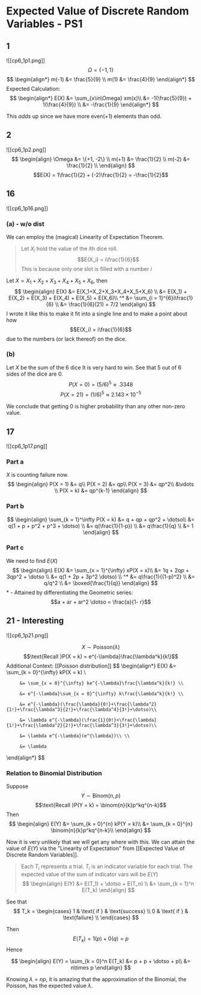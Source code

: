 # Expected Value of Discrete Random Variables - PS1
## 1
![[cp6_1p1.png]]
$$\Omega = \{-1, 1\}$$
$$
\begin{align*}
	m(-1) &= \frac{5}{9} \\
	m(1) &= \frac{4}{9}
\end{align*}
$$
Expected Calculation:
$$
\begin{align*}
E(X) &= \sum_{x\in\Omega} xm(x)\\
	 &= -1(\frac{5}{9}) + 1(\frac{4}{9}) \\
	 &= -\frac{1}{9}
\end{align*}
$$

This *adds* up since we have more even($+1$) elements than odd.
## 2
![[cp6_1p2.png]]
$$
\begin{align}
	\Omega &= \{+1, -2\} \\
	m(+1)  &= \frac{1}{2} \\
	m(-2)  &= \frac{1}{2} \\
\end{align}	
$$
$$E(X) = 1\frac{1}{2} + (-2)\frac{1}{2} = -\frac{1}{2}$$

## 16
![[cp6_1p16.png]]
### (a) - w/o dist
We can employ the (magical) Linearity of Expectation Theorem.
> Let $X_i$ hold the value of the $i$th dice roll.
> $$E(X_i) = i\frac{1}{6}$$
> This is because only one slot is filled with a number $i$

Let $X = X_1+X_2+X_3+X_4+X_5+X_6$, then
$$
\begin{align}
E(X) &= E(X_1+X_2+X_3+X_4+X_5+X_6) \\
	 &= E(X_1) + E(X_2) + E(X_3) + E(X_4) + E(X_5) + E(X_6)\\
  ^* &= \sum_{i = 1}^{6}i\frac{1}{6} \\
	 &= \frac{1}{6}(21) = 7/2
\end{align}
$$
I wrote it like this to make it fit into a single line and to make a point about how $$E(X_i) = i\frac{1}{6}$$ due to the numbers (or lack thereof) on the dice. 
### (b)
Let $X$ be the sum of the $6$ dice
It is very hard to win. See that 5 out of 6 sides of the dice are $0$.
$$P(X = 0) = (5/6)^5 \approx .3348$$
$$P(X = 21) = (1/6)^5 \approx 2.143 \times 10^{-5}$$

We conclude that getting 0 is higher probability than any other non-zero value.

## 17
![[cp6_1p17.png]]
### Part a
$X$ is counting failure now.
$$
\begin{align}
	P(X = 1) &= q\\
	P(X = 2) &= qp\\
	P(X = 3) &= qp^2\\
	&\vdots	\\
	P(X = k) &= qp^{k-1}
\end{align}
$$

### Part b
$$
\begin{align}
	\sum_{k = 1}^\infty P(X = k) &= q + qp + qp^2 + \dotso\\
		&= q(1 + p + p^2 + p^3 + \dotso) \\
		&= q(\frac{1}{1-p}) \\
		&= q\frac{1}{q} \\
		&= 1 
\end{align}
$$
### Part c
We need to find $E(X)$
$$
\begin{align}
	E(X) &= \sum_{x = 1}^{\infty} xP(X = x)\\
	     &= 1q + 2qp + 3qp^2 + \dotso \\
		 &= q(1 + 2p + 3p^2 \dotso) \\
	  ^* &= q\frac{1}{(1-p)^2} \\
	     &= q/q^2 \\
		 &= \boxed{\frac{1}{q}}
\end{align}
$$
\* - Attained by differentiating the Geometric series:
$$a + ar + ar^2 \dotso = \frac{a}{1- r}$$
## 21 - Interesting
![[cp6_1p21.png]]

$$X\sim\text{Poisson}(\lambda)$$
$$\text{Recall }P(X = k) = e^{-\lambda}\frac{\lambda^k}{k!}$$
Additional Context: [[Poisson distribution]]
$$
\begin{align*}
	E(X) &= \sum_{k = 0}^{\infty} kP(X = k) \\
	
		 &= \sum_{x = 0}^{\infty} ke^{-\lambda}\frac{\lambda^k}{k!} \\
		 
		 &= e^{-\lambda}\sum_{x = 0}^{\infty} k\frac{\lambda^k}{k!} \\
		 
		 &= e^{-\lambda}(\frac{\lambda}{0!}+\frac{\lambda^2}{1!}+\frac{\lambda^3}{2!}+\frac{\lambda^4}{3!}+\dotso)\\
		 
		 &= \lambda e^{-\lambda}(\frac{1}{0!}+\frac{\lambda}{1!}+\frac{\lambda^2}{2!}+\frac{\lambda^3}{3!}+\dotso)\\
		 
		 &= \lambda e^{-\lambda}(e^{\lambda})\\ \\
		 
		 &= \lambda
\end{align*}
$$
### Relation to Binomial Distribution
Suppose $$Y \sim \text{Binom}(n, p)$$
$$\text{Recall }P(Y = k) = \binom{n}{k}p^kq^{n-k}$$
Then
$$
\begin{align}
	E(Y) &= \sum_{k = 0}^{n} kP(Y = k)\\
		 &= \sum_{k = 0}^{n} \binom{n}{k}p^kq^{n-k}\\
\end{align}
$$

Now it is very unlikely that we will get any where with this. 
We can attain the value of $E(Y)$ via the "Linearity of Expectation" from [[Expected Value of Discrete Random Variables]].

> Each $T_i$ represents a trial. 
> $T_i$ is an indicator variable for each trial. The expected value of the sum of  indicator vars will be $E(Y)$
$$
\begin{align}
	E(Y) &= E(T_1) + \dotso + E(T_n) \\
		 &= \sum_{k = 1}^n E(T_k)
\end{align}
$$

See that
$$
T_k = 
\begin{cases}
	1 & \text{ if } & \text{success}  \\
	0 & \text{ if } & \text{failure}  \\
\end{cases}
$$

Then
$$E(T_k) = 1(p) + 0(q) = p$$
Hence

$$
\begin{align}
	E(Y) = \sum_{k = 0}^n E(T_k) &= p + p + \dotso + p\\
						  &= n\times p	
\end{align}
$$

Knowing $\lambda = np$, it is amazing that the approximation of the Binomial, the Poisson, has the expected value $\lambda$.   
